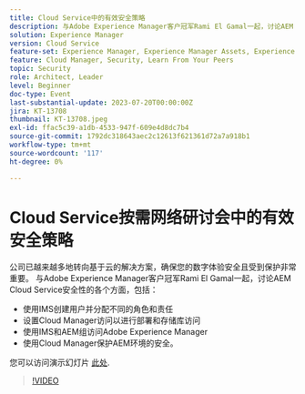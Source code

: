 ```yaml
---
title: Cloud Service中的有效安全策略
description: 与Adobe Experience Manager客户冠军Rami El Gamal一起，讨论AEM Cloud Service安全性的各个方面。
solution: Experience Manager
version: Cloud Service
feature-set: Experience Manager, Experience Manager Assets, Experience Manager Sites
feature: Cloud Manager, Security, Learn From Your Peers
topic: Security
role: Architect, Leader
level: Beginner
doc-type: Event
last-substantial-update: 2023-07-20T00:00:00Z
jira: KT-13708
thumbnail: KT-13708.jpeg
exl-id: ffac5c39-a1db-4533-947f-609e4d8dc7b4
source-git-commit: 1792dc318643aec2c12613f621361d72a7a918b1
workflow-type: tm+mt
source-wordcount: '117'
ht-degree: 0%

---
```


# Cloud Service按需网络研讨会中的有效安全策略

公司已越来越多地转向基于云的解决方案，确保您的数字体验安全且受到保护非常重要。 与Adobe Experience Manager客户冠军Rami El Gamal一起，讨论AEM Cloud Service安全性的各个方面，包括：

* 使用IMS创建用户并分配不同的角色和责任
* 设置Cloud Manager访问以进行部署和存储库访问
* 使用IMS和AEM组访问Adobe Experience Manager
* 使用Cloud Manager保护AEM环境的安全。

您可以访问演示幻灯片 [此处](../../assets/experience-manager/july2023/effective-security-strategies-in-cloud-service/AEM-CloudManager-Security_Webinar_July_18.pdf).

>[!VIDEO](https://video.tv.adobe.com/v/3421772/?learn=on)
